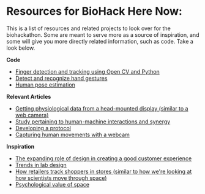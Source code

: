 # Resources for BioHack Here Now:

This is a list of resources and related projects to look over for the biohackathon. Some are meant to serve more as a source of inspiration, and some will give you more directly related information, such as code. Take a look below.

**Code**

* [Finger detection and tracking using Open CV and Python](https://dev.to/amarlearning/finger-detection-and-tracking-using-opencv-and-python-586m) 
* [Detect and recognize hand gestures](https://www.intorobotics.com/9-opencv-tutorials-hand-gesture-detection-recognition/)
* [Human pose estimation](https://www.learnopencv.com/deep-learning-based-human-pose-estimation-using-opencv-cpp-python/)


**Relevant Articles**

* [Getting physiological data from a head-mounted display (similar to a web camera)](https://dam-prod.media.mit.edu/x/2018/10/26/p160-bernal.pdf)
* [Study pertaining to human-machine interactions and synergy](https://dam-prod.media.mit.edu/x/2019/07/09/guitar-nime-2019-camera-v2.pdf)
* [Developing a protocol](http://depts.washington.edu/wildfire/resources/protckl.pdf)
* [Capturing human movements with a webcam](http://gvv.mpi-inf.mpg.de/projects/VNect/)


**Inspiration**

* [The expanding role of design in creating a good customer experience](https://www.mckinsey.com/business-functions/operations/our-insights/the-expanding-role-of-design-in-creating-an-end-to-end-customer-experience)
* [Trends in lab design](https://www.wbdg.org/resources/trends-lab-design)
* [How retailers track shoppers in stores (similar to how we're looking at how scientists move through space)](https://www.businessinsider.com/how-retailers-track-shoppers-in-heat-maps-2014-1?r=US&IR=T)
* [Psychological value of space](https://www.wbdg.org/resources/psychosocial-value-space)

